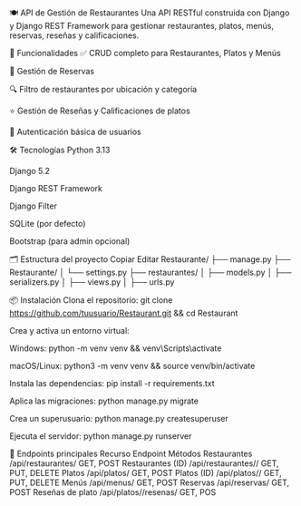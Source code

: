 🍽️ API de Gestión de Restaurantes
Una API RESTful construida con Django y Django REST Framework para gestionar restaurantes, platos, menús, reservas, reseñas y calificaciones.

🚀 Funcionalidades
✅ CRUD completo para Restaurantes, Platos y Menús

📅 Gestión de Reservas

🔍 Filtro de restaurantes por ubicación y categoría

⭐ Gestión de Reseñas y Calificaciones de platos

🔐 Autenticación básica de usuarios

🛠️ Tecnologías
Python 3.13

Django 5.2

Django REST Framework

Django Filter

SQLite (por defecto)

Bootstrap (para admin opcional)

🗂️ Estructura del proyecto
Copiar
Editar
Restaurante/
├── manage.py
├── Restaurante/
│   └── settings.py
├── restaurantes/
│   ├── models.py
│   ├── serializers.py
│   ├── views.py
│   ├── urls.py

📦 Instalación
Clona el repositorio:
git clone https://github.com/tuusuario/Restaurant.git && cd Restaurant

Crea y activa un entorno virtual:

Windows: python -m venv venv && venv\Scripts\activate

macOS/Linux: python3 -m venv venv && source venv/bin/activate

Instala las dependencias:
pip install -r requirements.txt

Aplica las migraciones:
python manage.py migrate

Crea un superusuario:
python manage.py createsuperuser

Ejecuta el servidor:
python manage.py runserver

🔗 Endpoints principales
Recurso	Endpoint	Métodos
Restaurantes	/api/restaurantes/	GET, POST
Restaurantes (ID)	/api/restaurantes/<id>/	GET, PUT, DELETE
Platos	/api/platos/	GET, POST
Platos (ID)	/api/platos/<id>/	GET, PUT, DELETE
Menús	/api/menus/	GET, POST
Reservas	/api/reservas/	GET, POST
Reseñas de plato	/api/platos/<id>/resenas/	GET, POS
